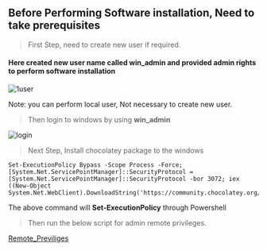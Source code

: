 ## Before Performing Software installation, Need to take prerequisites  

> First Step, need to create new user if required.

#### Here created new user name called **win_admin** and provided admin rights to perform software installation

![1user](https://user-images.githubusercontent.com/67817741/183625081-81753c46-e0ab-4a71-9d14-ee3c3bfb765d.jpg)

Note: you can perform local user, Not necessary to create new user. 

> Then login to windows by using **win_admin**

![login](https://user-images.githubusercontent.com/67817741/183619159-4b2352fc-bef9-42aa-8396-61faf1caa271.JPG)


> Next Step, Install chocolatey package to the windows

	Set-ExecutionPolicy Bypass -Scope Process -Force; [System.Net.ServicePointManager]::SecurityProtocol = [System.Net.ServicePointManager]::SecurityProtocol -bor 3072; iex ((New-Object System.Net.WebClient).DownloadString('https://community.chocolatey.org/install.ps1'))

The above command will **Set-ExecutionPolicy** through Powershell


> Then run the below script for admin remote privileges.

[Remote_Previliges](https://github.com/VenkatProjects/Ansible-and-Windows/blob/main/Install_software/Install_Softwares.txt)



